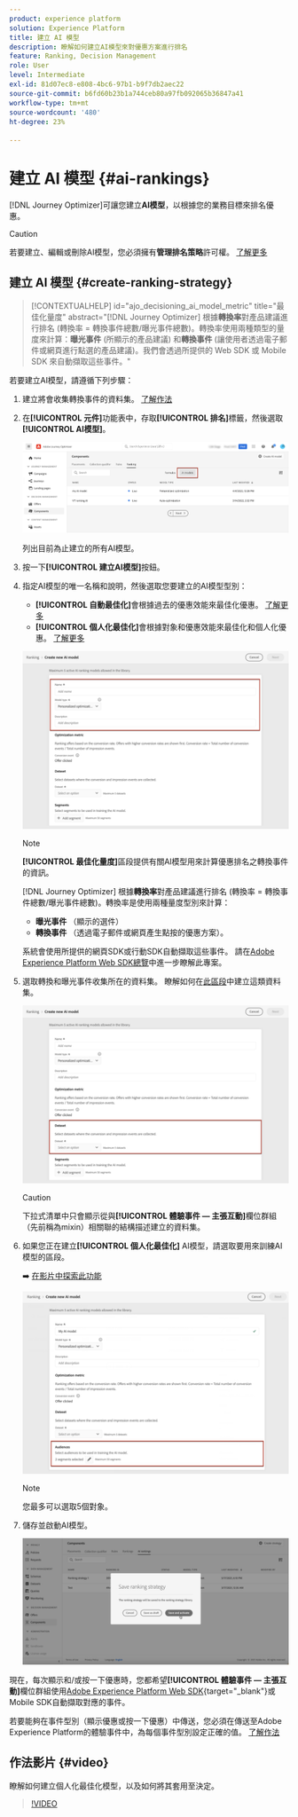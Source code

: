 ```yaml
---
product: experience platform
solution: Experience Platform
title: 建立 AI 模型
description: 瞭解如何建立AI模型來對優惠方案進行排名
feature: Ranking, Decision Management
role: User
level: Intermediate
exl-id: 81d07ec8-e808-4bc6-97b1-b9f7db2aec22
source-git-commit: b6fd60b23b1a744ceb80a97fb092065b36847a41
workflow-type: tm+mt
source-wordcount: '480'
ht-degree: 23%

---
```


# 建立 AI 模型 {#ai-rankings}

[!DNL Journey Optimizer]可讓您建立&#x200B;**AI模型**，以根據您的業務目標來排名優惠。

>[!CAUTION]
>
>若要建立、編輯或刪除AI模型，您必須擁有&#x200B;**管理排名策略**&#x200B;許可權。 [了解更多](../../administration/high-low-permissions.md#manage-ranking-strategies)

## 建立 AI 模型 {#create-ranking-strategy}

>[!CONTEXTUALHELP]
>id="ajo_decisioning_ai_model_metric"
>title="最佳化量度"
>abstract="[!DNL Journey Optimizer] 根據&#x200B;**轉換率**&#x200B;對產品建議進行排名 (轉換率 = 轉換事件總數/曝光事件總數)。轉換率使用兩種類型的量度來計算：**曝光事件** (所顯示的產品建議) 和&#x200B;**轉換事件** (讓使用者透過電子郵件或網頁進行點選的產品建議)。我們會透過所提供的 Web SDK 或 Mobile SDK 來自動擷取這些事件。"

若要建立AI模型，請遵循下列步驟：

1. 建立將會收集轉換事件的資料集。 [了解作法](../data-collection/create-dataset.md)

1. 在&#x200B;**[!UICONTROL 元件]**&#x200B;功能表中，存取&#x200B;**[!UICONTROL 排名]**&#x200B;標籤，然後選取&#x200B;**[!UICONTROL AI模型]**。

   ![](../assets/ai-ranking-list.png)

   列出目前為止建立的所有AI模型。

1. 按一下&#x200B;**[!UICONTROL 建立AI模型]**&#x200B;按鈕。

1. 指定AI模型的唯一名稱和說明，然後選取您要建立的AI模型型別：

   * **[!UICONTROL 自動最佳化]**&#x200B;會根據過去的優惠效能來最佳化優惠。 [了解更多](auto-optimization-model.md)
   * **[!UICONTROL 個人化最佳化]**&#x200B;會根據對象和優惠效能來最佳化和個人化優惠。 [了解更多](personalized-optimization-model.md)

   ![](../assets/ai-ranking-fields.png)

   >[!NOTE]
   >
   >**[!UICONTROL 最佳化量度]**&#x200B;區段提供有關AI模型用來計算優惠排名之轉換事件的資訊。
   >
   >[!DNL Journey Optimizer] 根據&#x200B;**轉換率**&#x200B;對產品建議進行排名 (轉換率 = 轉換事件總數/曝光事件總數)。轉換率是使用兩種量度型別來計算：
   >* **曝光事件** （顯示的選件）
   >* **轉換事件** （透過電子郵件或網頁產生點按的優惠方案）。
   >
   >系統會使用所提供的網頁SDK或行動SDK自動擷取這些事件。 請在[Adobe Experience Platform Web SDK總覽](https://experienceleague.adobe.com/docs/experience-platform/edge/home.html?lang=zh-Hant)中進一步瞭解此專案。

1. 選取轉換和曝光事件收集所在的資料集。 瞭解如何在[此區段](../data-collection/create-dataset.md)中建立這類資料集。<!--This dataset needs to be associated with a schema that must have the **[!UICONTROL Proposition Interactions]** field group (previously known as mixin) associated with it.-->

   ![](../assets/ai-ranking-dataset-id.png)

   >[!CAUTION]
   >
   >下拉式清單中只會顯示從與&#x200B;**[!UICONTROL 體驗事件 — 主張互動]**&#x200B;欄位群組（先前稱為mixin）相關聯的結構描述建立的資料集。

1. 如果您正在建立&#x200B;**[!UICONTROL 個人化最佳化]** AI模型，請選取要用來訓練AI模型的區段。

   ➡️ [在影片中探索此功能](#video)

   ![](../assets/ai-ranking-segments.png)

   >[!NOTE]
   >
   >您最多可以選取5個對象。

1. 儲存並啟動AI模型。

   ![](../assets/ai-ranking-save-activate.png)

<!--At this point, you must have:

* created the AI model,
* defined which type of event you want to capture - offer displayed (impression) and/or offer clicked (conversion),
* and in which dataset you want to collect the event data.-->

現在，每次顯示和/或按一下優惠時，您都希望&#x200B;**[!UICONTROL 體驗事件 — 主張互動]**&#x200B;欄位群組使用[Adobe Experience Platform Web SDK](https://experienceleague.adobe.com/docs/experience-platform/edge/web-sdk-faq.html?lang=zh-Hant#what-is-adobe-experience-platform-web-sdk%3F){target="_blank"}或Mobile SDK自動擷取對應的事件。

若要能夠在事件型別（顯示優惠或按一下優惠）中傳送，您必須在傳送至Adobe Experience Platform的體驗事件中，為每個事件型別設定正確的值。 [了解作法](../data-collection/schema-requirement.md)

## 作法影片 {#video}

瞭解如何建立個人化最佳化模型，以及如何將其套用至決定。

>[!VIDEO](https://video.tv.adobe.com/v/3445962?quality=12&captions=chi_hant)

